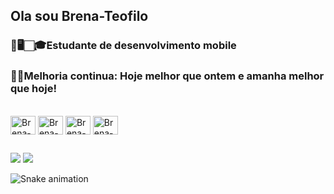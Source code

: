 ## Ola sou Brena-Teofilo

### 👩🖥️🏻‍🎓Estudante de desenvolvimento mobile
### 🧗‍♀️Melhoria continua: Hoje melhor que ontem e amanha melhor que hoje!

<div style="display: inline_block"><br>
  <img align="center" alt="Brena-ad" height="30" width="40"src="https://cdn.jsdelivr.net/gh/devicons/devicon/icons/androidstudio/androidstudio-original.svg" />
  <img align="center" alt="Brena-Jv" height="30" width="40" src="https://cdn.jsdelivr.net/gh/devicons/devicon/icons/java/java-original.svg" />
  <img align="center" alt="Brena-kt" height="30" width="40" src="https://cdn.jsdelivr.net/gh/devicons/devicon/icons/kotlin/kotlin-original.svg" />
  <img align="center" alt="Brena-sqLite" height="30" width="40" src="https://cdn.jsdelivr.net/gh/devicons/devicon/icons/sqlite/sqlite-original.svg" />
  
</div>

##

<div> 
 <a href = "mailto:bnteocostan@gmail.com"><img src="https://img.shields.io/badge/-Gmail-%23333?style=for-the-badge&logo=gmail&logoColor=white" target="_blank"></a>
  <a href="https://www.linkedin.com/in/brena-téofilo/" target="_blank"><img src="https://img.shields.io/badge/-LinkedIn-%230077B5?style=for-the-badge&logo=linkedin&logoColor=white" target="_blank"></a> 
  
  ![Snake animation](https://github.com/BrenaTeofilo)
 
</div>
